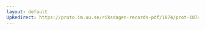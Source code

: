 ```yaml
---
layout: default
UpRedirect: https://pruto.im.uu.se/riksdagen-records-pdf/1874/prot-1874--ak--221/prot-1874--ak--221_014.pdf
---
```

